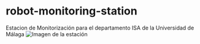 # robot-monitoring-station
Estacion de Monitorización para el departamento ISA de la Universidad de Málaga
![Imagen de la estación](https://drive.google.com/file/d/19cMUnnjEyJKmEpIWmhc1fc4Ivl5I8OvZ/view?usp=sharing)
